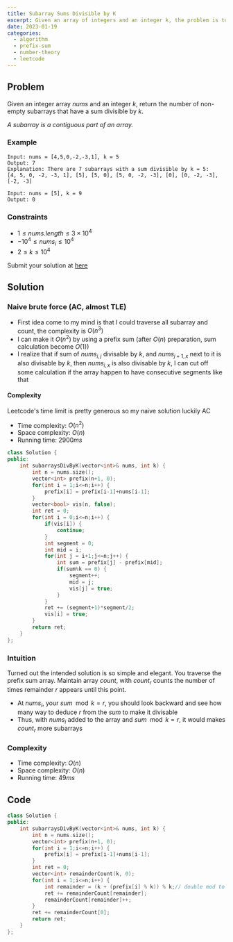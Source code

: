 ```yaml
---
title: Subarray Sums Divisible by K
excerpt: Given an array of integers and an integer k, the problem is to find the total number of continuous subarrays whose sum is divisible by k
date: 2023-01-19
categories:
  - algorithm
  - prefix-sum
  - number-theory
  - leetcode
---
```


## Problem

Given an integer array $nums$ and an integer $k$, return the number of non-empty subarrays that have a sum divisible by $k$.

_A subarray is a contiguous part of an array._

### Example

```
Input: nums = [4,5,0,-2,-3,1], k = 5
Output: 7
Explanation: There are 7 subarrays with a sum divisible by k = 5:
[4, 5, 0, -2, -3, 1], [5], [5, 0], [5, 0, -2, -3], [0], [0, -2, -3], [-2, -3]
```

```
Input: nums = [5], k = 9
Output: 0
```

### Constraints

- $1 \leq nums.length \leq 3 \times 10^4$
- $-10^4 \leq nums_i \leq 10^4$
- $2 \leq k \leq 10^4$

Submit your solution at [here](https://leetcode.com/problems/subarray-sums-divisible-by-k/)

## Solution

### Naive brute force (AC, almost TLE)

- First idea come to my mind is that I could traverse all subarray and count, the complexity is $O(n^3)$
- I can make it $O(n^2)$ by using a prefix sum (after $O(n)$ preparation, sum calculation become $O(1)$)
- I realize that if sum of $nums_{i,j}$ divisable by $k$, and $nums_{j+1,x}$ next to it is also divisable by $k$, then $nums_{i,x}$ is also divisable by $k$, I can cut off some calculation if the array happen to have consecutive segments like that

#### Complexity

Leetcode's time limit is pretty generous so my naive solution luckily AC

- Time complexity: $O(n^2)$
- Space complexity: $O(n)$
- Running time: $2900ms$

```cpp
class Solution {
public:
    int subarraysDivByK(vector<int>& nums, int k) {
        int n = nums.size();
        vector<int> prefix(n+1, 0);
        for(int i = 1;i<=n;i++) {
            prefix[i] = prefix[i-1]+nums[i-1];
        }
        vector<bool> vis(n, false);
        int ret = 0;
        for(int i = 0;i<=n;i++) {
            if(vis[i]) {
                continue;
            }
            int segment = 0;
            int mid = i;
            for(int j = i+1;j<=n;j++) {
                int sum = prefix[j] - prefix[mid];
                if(sum%k == 0) {
                    segment++;
                    mid = j;
                    vis[j] = true;
                }
            }
            ret += (segment+1)*segment/2;
            vis[i] = true;
        }
        return ret;
    }
};
```

### Intuition

Turned out the intended solution is so simple and elegant. You traverse the prefix sum array. Maintain array $count$, with $count_r$ counts the number of times remainder $r$ appears until this point.

- At $nums_i$, your $sum\mod k = r$, you should look backward and see how many way to deduce $r$ from the $sum$ to make it divisable
- Thus, with $nums_i$ added to the array and $sum \mod k = r$, it would makes $count_r$ more subarrays

### Complexity

- Time complexity: $O(n)$
- Space complexity: $O(n)$
- Running time: $49ms$

## Code

```cpp
class Solution {
public:
    int subarraysDivByK(vector<int>& nums, int k) {
        int n = nums.size();
        vector<int> prefix(n+1, 0);
        for(int i = 1;i<=n;i++) {
            prefix[i] = prefix[i-1]+nums[i-1];
        }
        int ret = 0;
        vector<int> remainderCount(k, 0);
        for(int i = 1;i<=n;i++) {
            int remainder = (k + (prefix[i] % k)) % k;// double mod to avoid negative remainder
            ret += remainderCount[remainder];
            remainderCount[remainder]++;
        }
        ret += remainderCount[0];
        return ret;
    }
};
```
